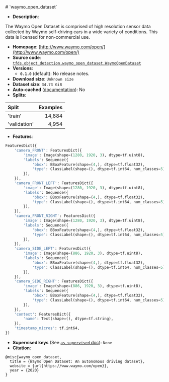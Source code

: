 <div itemscope itemtype="http://schema.org/Dataset">
  <div itemscope itemprop="includedInDataCatalog" itemtype="http://schema.org/DataCatalog">
    <meta itemprop="name" content="TensorFlow Datasets" />
  </div>
  <meta itemprop="name" content="waymo_open_dataset" />
  <meta itemprop="description" content="The Waymo Open Dataset is comprised of high resolution sensor data collected by Waymo self-driving cars in a wide variety of conditions. This data is licensed for non-commercial use.&#10;&#10;To use this dataset:&#10;&#10;```python&#10;import tensorflow_datasets as tfds&#10;&#10;ds = tfds.load(&#x27;waymo_open_dataset&#x27;, split=&#x27;train&#x27;)&#10;for ex in ds.take(4):&#10;  print(ex)&#10;```&#10;&#10;See [the guide](https://www.tensorflow.org/datasets/overview) for more&#10;informations on [tensorflow_datasets](https://www.tensorflow.org/datasets).&#10;&#10;" />
  <meta itemprop="url" content="https://www.tensorflow.org/datasets/catalog/waymo_open_dataset" />
  <meta itemprop="sameAs" content="http://www.waymo.com/open/" />
  <meta itemprop="citation" content="@misc{waymo_open_dataset,&#10;  title = {Waymo Open Dataset: An autonomous driving dataset},&#10;  website = {url{https://www.waymo.com/open}},&#10;  year = {2020}&#10;}" />
</div>
# `waymo_open_dataset`

*   **Description**:

The Waymo Open Dataset is comprised of high resolution sensor data collected by
Waymo self-driving cars in a wide variety of conditions. This data is licensed
for non-commercial use.

*   **Homepage**: [http://www.waymo.com/open/](http://www.waymo.com/open/)
*   **Source code**:
    [`tfds.object_detection.waymo_open_dataset.WaymoOpenDataset`](https://github.com/tensorflow/datasets/tree/master/tensorflow_datasets/object_detection/waymo_open_dataset.py)
*   **Versions**:
    *   **`0.1.0`** (default): No release notes.
*   **Download size**: `Unknown size`
*   **Dataset size**: `34.73 GiB`
*   **Auto-cached**
    ([documentation](https://www.tensorflow.org/datasets/performances#auto-caching)):
    No
*   **Splits**:

Split        | Examples
:----------- | -------:
'train'      | 14,884
'validation' | 4,954

*   **Features**:

```python
FeaturesDict({
    'camera_FRONT': FeaturesDict({
        'image': Image(shape=(1280, 1920, 3), dtype=tf.uint8),
        'labels': Sequence({
            'bbox': BBoxFeature(shape=(4,), dtype=tf.float32),
            'type': ClassLabel(shape=(), dtype=tf.int64, num_classes=5),
        }),
    }),
    'camera_FRONT_LEFT': FeaturesDict({
        'image': Image(shape=(1280, 1920, 3), dtype=tf.uint8),
        'labels': Sequence({
            'bbox': BBoxFeature(shape=(4,), dtype=tf.float32),
            'type': ClassLabel(shape=(), dtype=tf.int64, num_classes=5),
        }),
    }),
    'camera_FRONT_RIGHT': FeaturesDict({
        'image': Image(shape=(1280, 1920, 3), dtype=tf.uint8),
        'labels': Sequence({
            'bbox': BBoxFeature(shape=(4,), dtype=tf.float32),
            'type': ClassLabel(shape=(), dtype=tf.int64, num_classes=5),
        }),
    }),
    'camera_SIDE_LEFT': FeaturesDict({
        'image': Image(shape=(886, 1920, 3), dtype=tf.uint8),
        'labels': Sequence({
            'bbox': BBoxFeature(shape=(4,), dtype=tf.float32),
            'type': ClassLabel(shape=(), dtype=tf.int64, num_classes=5),
        }),
    }),
    'camera_SIDE_RIGHT': FeaturesDict({
        'image': Image(shape=(886, 1920, 3), dtype=tf.uint8),
        'labels': Sequence({
            'bbox': BBoxFeature(shape=(4,), dtype=tf.float32),
            'type': ClassLabel(shape=(), dtype=tf.int64, num_classes=5),
        }),
    }),
    'context': FeaturesDict({
        'name': Text(shape=(), dtype=tf.string),
    }),
    'timestamp_micros': tf.int64,
})
```
*   **Supervised keys** (See
    [`as_supervised` doc](https://www.tensorflow.org/datasets/api_docs/python/tfds/load#args)):
    `None`
*   **Citation**:

```
@misc{waymo_open_dataset,
  title = {Waymo Open Dataset: An autonomous driving dataset},
  website = {url{https://www.waymo.com/open}},
  year = {2020}
}
```
